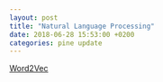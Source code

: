 ```yaml
---
layout: post
title: "Natural Language Processing"
date: 2018-06-28 15:53:00 +0200
categories: pine update
---
```

[Word2Vec][word-2-vec]

[word-2-vec]: //asset/Word2Vec.show
